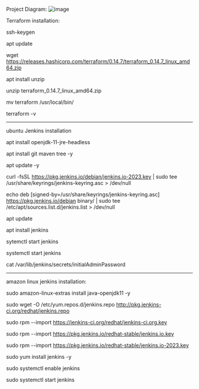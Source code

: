 Project Diagram:
![image](https://github.com/user-attachments/assets/52384194-1fd2-47f3-b28a-257e5d229736)


Terraform installation: 

ssh-keygen

apt update

wget https://releases.hashicorp.com/terraform/0.14.7/terraform_0.14.7_linux_amd64.zip

apt install unzip

unzip terraform_0.14.7_linux_amd64.zip

mv terraform /usr/local/bin/

terraform -v




------------------------------------------------------------


ubuntu Jenkins installation

apt install openjdk-11-jre-headless

apt install git maven tree -y

apt update -y

 curl -fsSL https://pkg.jenkins.io/debian/jenkins.io-2023.key | sudo tee /usr/share/keyrings/jenkins-keyring.asc > /dev/null
 
 echo deb [signed-by=/usr/share/keyrings/jenkins-keyring.asc] https://pkg.jenkins.io/debian binary/ | sudo tee /etc/apt/sources.list.d/jenkins.list > /dev/null

apt update

apt install jenkins

sytemctl start jenkins

systemctl start jenkins

cat /var/lib/jenkins/secrets/initialAdminPassword

-----------------------------------

amazon linux jenkins installation:

sudo amazon-linux-extras install java-openjdk11 -y

sudo wget -O /etc/yum.repos.d/jenkins.repo http://pkg.jenkins-ci.org/redhat/jenkins.repo

sudo rpm --import https://jenkins-ci.org/redhat/jenkins-ci.org.key

sudo rpm --import https://pkg.jenkins.io/redhat-stable/jenkins.io.key

sudo rpm --import https://pkg.jenkins.io/redhat-stable/jenkins.io-2023.key

sudo yum install jenkins -y

sudo systemctl enable jenkins

sudo systemctl start jenkins
